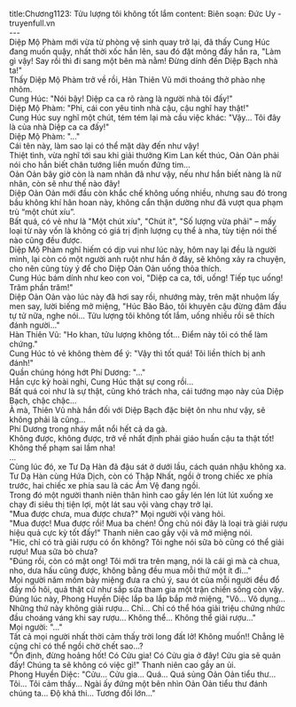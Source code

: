 title:Chương1123: Tửu lượng tôi không tốt lắm
content:
Biên soạn: Đức Uy - truyenfull.vn<br>---<br>Diệp Mộ Phàm mới vừa từ phòng vệ sinh quay trở lại, đã thấy Cung Húc đang muốn quậy, nhất thời xốc hắn lên, sau đó đặt mông đẩy hắn ra, "Làm gì vậy! Say rồi thì đi sang một bên mà nằm! Đừng dính đến Diệp Bạch nhà ta!"<br>Thấy Diệp Mộ Phàm trở về rồi, Hàn Thiên Vũ mới thoáng thở phào nhẹ nhõm.<br>Cung Húc: "Nói bậy! Diệp ca ca rõ ràng là người nhà tôi đấy!"<br>Diệp Mộ Phàm: "Phi, cái con yêu tinh nhà cậu, cậu nghĩ hay thật!"<br>Cung Húc suy nghĩ một chút, tém tém lại mà cầu việc khác: "Vậy... Tôi đây là của nhà Diệp ca ca đấy!"<br>Diệp Mộ Phàm: "..."<br>Cái tên này, làm sao lại có thể mặt dày đến như vậy!<br>Thiệt tình, vừa nghĩ tới sau khi giải thưởng Kim Lan kết thúc, Oản Oản phải nói cho hắn biết chân tướng liền muốn đứng tim…<br>Oản Oản bây giờ còn là nam nhân đã như vậy, nếu như hắn biết nàng là nữ nhân, còn sẽ như thế nào đây!<br>Diệp Oản Oản mới đầu còn khắc chế không uống nhiều, nhưng sau đó trong bầu không khí hân hoan này, không cẩn thận dường như đã vượt qua phạm trù “một chút xíu”.<br>Bất quá, có vẻ như là "Một chút xíu", "Chút ít", "Số lượng vừa phải" – mấy loại từ này vốn là không có giá trị định lượng cụ thể à nha, tùy tiện nói thế nào cũng đều được.<br>Diệp Mộ Phàm nghĩ hiếm có dịp vui như lúc này, hôm nay lại đều là người mình, lại còn có một người anh ruột như hắn ở đây, sẽ không xảy ra chuyện, cho nên cũng tùy ý để cho Diệp Oản Oản uống thỏa thích.<br>Cung Húc bám dính như keo con voi, "Diệp ca ca, tới, uống! Tiếp tục uống! Trăm phần trăm!"<br>Diệp Oản Oản vào lúc này đã hơi say rồi, nhướng mày, trên mặt nhuộm lấy men say, lười biếng mở miệng, "Húc Bảo Bảo, tôi khuyên cậu đừng đâm đầu tự tử nữa, nghe nói... Tửu lượng tôi không tốt lắm, uống nhiều rồi sẽ thích đánh người..."<br>Hàn Thiên Vũ: "Ho khan, tửu lượng không tốt... Điểm này tôi có thể làm chứng."<br>Cung Húc tỏ vẻ không thèm để ý: "Vậy thì tốt quá! Tôi liền thích bị anh đánh!"<br>Quần chúng hóng hớt Phí Dương: "..."<br>Hắn cực kỳ hoài nghi, Cung Húc thật sự cong rồi...<br>Bất quá coi như là sự thật, cũng khó trách nha, cái tướng mạo này của Diệp Bạch, chậc chậc...<br>À mà, Thiên Vũ nhà hắn đối với Diệp Bạch đặc biệt ôn nhu như vậy, sẽ không phải là cũng...<br>Phí Dương trong nháy mắt nổi hết cả da gà.<br>Không được, không được, trở về nhất định phải giáo huấn cậu ta thật tốt! Không thể phạm sai lầm nha!<br>...<br>Cùng lúc đó, xe Tư Dạ Hàn đã đậu sát ở dưới lầu, cách quán nhậu không xa.<br>Tư Dạ Hàn cùng Hứa Dịch, còn có Thập Nhất, ngồi ở trong chiếc xe phía trước, hai chiếc xe phía sau là các Ám Vệ đang ngồi.<br>Trong đó một người thanh niên thân hình cao gầy lén lén lút lút xuống xe chạy đi siêu thị tiện lợi, một lát sau vội vàng chạy trở lại.<br>"Mua được chưa, mua được chưa?" Mọi người vội vàng hỏi.<br>"Mua được! Mua được rồi! Mua ba chén! Ông chủ nói đây là loại trà giải rượu hiệu quả cực kỳ tốt đấy!" Thanh niên cao gầy vội vã mở miệng nói.<br>"Hic, chỉ có trà giải rượu có ổn không? Tôi nghe nói sữa bò cũng có thể giải rượu! Mua sữa bò chưa?<br>"Đúng rồi, còn có mật ong! Tôi mới tra trên mạng, nói là cái gì mà cà chua, nho, dưa hấu cũng được, không bằng đều mua mỗi thứ một ít đi..."<br>Mọi người năm mồm bảy miệng đưa ra chủ ý, sau ót của mỗi người đều đổ đầy mồ hôi, quả thật cứ như sắp sửa tham gia một trận chiến sống còn vậy.<br>Đúng lúc này, Phong Huyền Diệc lắp ba lắp bắp mở miệng, "Vô... Vô dụng... Những thứ này không giải rượu... Chỉ... Chỉ có thể hóa giải triệu chứng nhức đầu choáng váng khi say rượu... Không thể... Không thể giải rượu..."<br>Mọi người: "..."<br>Tất cả mọi người nhất thời cảm thấy trời long đất lở! Không muốn!! Chẳng lẽ cũng chỉ có thể ngồi chờ chết sao...?<br>"Ổn định, đừng hoảng hốt! Có Cửu gia! Có Cửu gia ở đây! Cửu gia sẽ quản đấy! Chúng ta sẽ không có việc gì!" Thanh niên cao gầy an ủi.<br>Phong Huyền Diệc: "Cửu... Cửu gia... Quá... Quá sủng Oản Oản tiểu thư... Tôi... Tôi cảm thấy... Ngài ấy đứng một bên nhìn Oản Oản tiểu thư đánh chúng ta... Độ khả thi... Tương đối lớn..."